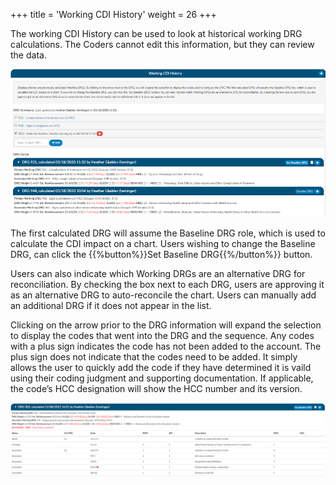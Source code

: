 +++
title = 'Working CDI History'
weight = 26
+++

The working CDI History can be used to look at historical working DRG calculations. The Coders cannot edit this information, but they can review the data.

![Working CDI History](WrkCDIHis.png)

The first calculated DRG will assume the Baseline DRG role, which is used to calculate the CDI impact on a chart. Users wishing to change the Baseline DRG, can click the {{%button%}}Set Baseline DRG{{%/button%}} button. 

Users can also indicate which Working DRGs are an alternative DRG for reconciliation. By checking the box next to each DRG, users are approving it as an alternative DRG to auto-reconcile the chart. Users can manually add an additional DRG if it does not appear in the list.

Clicking on the arrow prior to the DRG information will expand the selection to display the codes that went into the DRG and the sequence. Any codes with a plus sign indicates the code has not been added to the account. The plus sign does not indicate that the codes need to be added. It simply allows the user to quickly add the code if they have determined it is vaild using their coding judgment and supporting documentation. If applicable, the code’s HCC designation will show the HCC number and its version.

![Working CDI History](WrkCDIHisDRG.png)